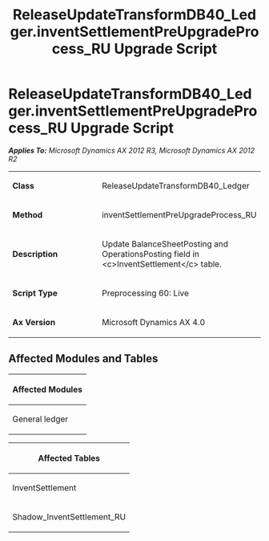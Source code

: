 ﻿---
title: ReleaseUpdateTransformDB40_Ledger.inventSettlementPreUpgradeProcess_RU Upgrade Script
TOCTitle: ReleaseUpdateTransformDB40_Ledger.inventSettlementPreUpgradeProcess_RU Upgrade Script
ms:assetid: 456ac06d-4ceb-e1be-04b8-3cc366943acd
ms:mtpsurl: https://msdn.microsoft.com/en-us/library/JJ718936(v=AX.60)
ms:contentKeyID: 49707970
ms.date: 05/18/2015
mtps_version: v=AX.60
---

# ReleaseUpdateTransformDB40\_Ledger.inventSettlementPreUpgradeProcess\_RU Upgrade Script 


_**Applies To:** Microsoft Dynamics AX 2012 R3, Microsoft Dynamics AX 2012 R2_

<table>
<colgroup>
<col style="width: 50%" />
<col style="width: 50%" />
</colgroup>
<tbody>
<tr class="odd">
<td><p><strong>Class</strong></p></td>
<td><p>ReleaseUpdateTransformDB40_Ledger</p></td>
</tr>
<tr class="even">
<td><p><strong>Method</strong></p></td>
<td><p>inventSettlementPreUpgradeProcess_RU</p></td>
</tr>
<tr class="odd">
<td><p><strong>Description</strong></p></td>
<td><p>Update BalanceSheetPosting and OperationsPosting field in &lt;c&gt;InventSettlement&lt;/c&gt; table.</p></td>
</tr>
<tr class="even">
<td><p><strong>Script Type</strong></p></td>
<td><p>Preprocessing 60: Live</p></td>
</tr>
<tr class="odd">
<td><p><strong>Ax Version</strong></p></td>
<td><p>Microsoft Dynamics AX 4.0</p></td>
</tr>
</tbody>
</table>


## Affected Modules and Tables

<table>
<colgroup>
<col style="width: 100%" />
</colgroup>
<thead>
<tr class="header">
<th><p>Affected Modules</p></th>
</tr>
</thead>
<tbody>
<tr class="odd">
<td><p>General ledger</p></td>
</tr>
</tbody>
</table>


<table>
<colgroup>
<col style="width: 100%" />
</colgroup>
<thead>
<tr class="header">
<th><p>Affected Tables</p></th>
</tr>
</thead>
<tbody>
<tr class="odd">
<td><p>InventSettlement</p></td>
</tr>
<tr class="even">
<td><p>Shadow_InventSettlement_RU</p></td>
</tr>
</tbody>
</table>

  


